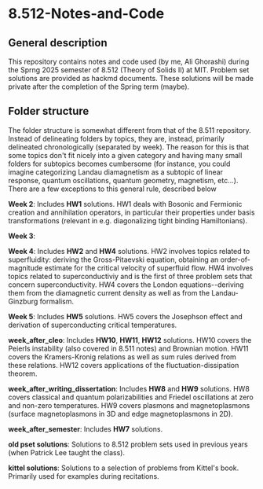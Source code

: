 # 8.512-Notes-and-Code

## General description
This repository contains notes and code used (by me, Ali Ghorashi) during the Sprng 2025 semester of 8.512 (Theory of Solids II) at MIT. Problem set solutions are provided as hackmd documents. 
These solutions will be made private after the completion of the Spring term (maybe). 

## Folder structure 
The folder structure is somewhat different from that of the 8.511 repository. Instead of delineating folders by topics, they are, instead, primarily delineated chronologically (separated by week). The reason for this is that some topics don't fit nicely into a given category and having many small folders for subtopics becomes cumbersome (for instance, you could imagine categorizing Landau diamagnetism as a subtopic of linear response, quantum oscillations, quantum geometry, magnetism, etc...). There are a few exceptions to this general rule, described below

**Week 2**: Includes **HW1** solutions. HW1 deals with Bosonic and Fermionic creation and annihilation operators, in particular their properties under basis transformations (relevant in e.g. diagonalizing tight binding
Hamiltonians).

**Week 3**: 

**Week 4**: Includes **HW2** and **HW4** solutions. HW2 involves topics related to superfluidity: deriving the Gross-Pitaevski equation, obtaining an order-of-magnitude estimate for the critical velocity of superfluid flow. HW4 involves topics related to superconductiviy and is the first of three problem sets that concern superconductivity. HW4 covers the London equations--deriving them from the diamagnetic current density as well as from the Landau-Ginzburg formalism. 

**Week 5**: Includes **HW5** solutions. HW5 covers the Josephson effect and derivation of superconducting critical temperatures. 

**week_after_cleo**: Includes **HW10**, **HW11**, **HW12** solutions. HW10 covers the Peierls instability (also covered in 8.511 notes) and Brownian motion. HW11 covers the Kramers-Kronig relations as well as sum rules derived from these relations. HW12 covers applications of the fluctuation-dissipation theorem. 

**week_after_writing_dissertation**: Includes **HW8** and **HW9** solutions. HW8 covers classical and quantum polarizabilities and Friedel oscillations at zero and non-zero temperatures. HW9 covers plasmons and magnetoplasmons (surface magnetoplasmons in 3D and edge magnetoplasmons in 2D).  

**week_after_semester**: Includes **HW7** solutions. 

 **old pset solutions**: Solutions to 8.512 problem sets used in previous years (when Patrick Lee taught the class). 
 
 **kittel solutions**: Solutions to a selection of problems from Kittel's book. Primarily used for examples during recitations. 

 

